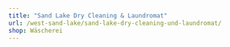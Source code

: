 ```yaml
---
title: "Sand Lake Dry Cleaning & Laundromat"
url: /west-sand-lake/sand-lake-dry-cleaning-und-laundromat/
shop: Wäscherei
---
```

